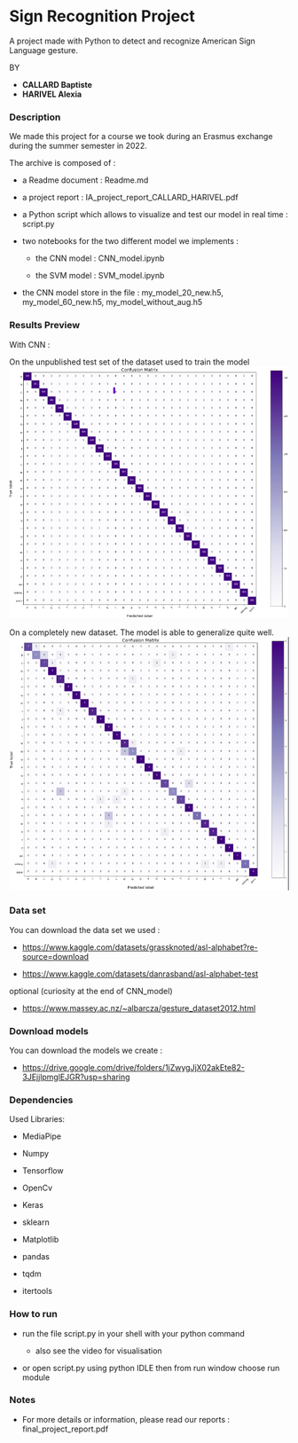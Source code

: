 # Sign Recognition Project

A project made with Python to detect and recognize American Sign Language gesture.

BY

* **CALLARD Baptiste**
* **HARIVEL Alexia**

### Description

We made this project for a course we took during an Erasmus exchange during the summer semester in 2022.

The archive is composed of :

-   a Readme document : Readme.md

-   a project report : IA_project_report_CALLARD_HARIVEL.pdf

-   a Python script which allows to visualize and test our model in real time : script.py

-   two notebooks for the two different model we implements :

    -   the CNN model : CNN_model.ipynb

    -   the SVM model : SVM_model.ipynb

-   the CNN model store in the file : my_model_20_new.h5, my_model_60_new.h5, my_model_without_aug.h5

### Results Preview

With CNN :

On the unpublished test set of the dataset used to train the model 
![image](image/confusion_matrix_validation.png)

On a completely new dataset. The model is able to generalize quite well.
![image](image/confusion_matrix_new_data_set.png)


### Data set

You can download the data set we used :

-   https://www.kaggle.com/datasets/grassknoted/asl-alphabet?re-source=download 

-   https://www.kaggle.com/datasets/danrasband/asl-alphabet-test

optional (curiosity at the end of CNN_model)

-   https://www.massey.ac.nz/~albarcza/gesture_dataset2012.html

### Download models

You can download the models we create :

- https://drive.google.com/drive/folders/1jZwygJjX02akEte82-3JEjjlpmglEJGR?usp=sharing

### Dependencies

Used Libraries:

-   MediaPipe

-   Numpy

-   Tensorflow

-   OpenCv

-   Keras

-   sklearn

-   Matplotlib

-   pandas

-   tqdm

-   itertools

### How to run

-   run the file script.py in your shell with your python command
    - also see the video for visualisation 

-   or open script.py using python IDLE then from run window choose run module

### Notes

-   For more details or information, please read our reports : final_project_report.pdf
